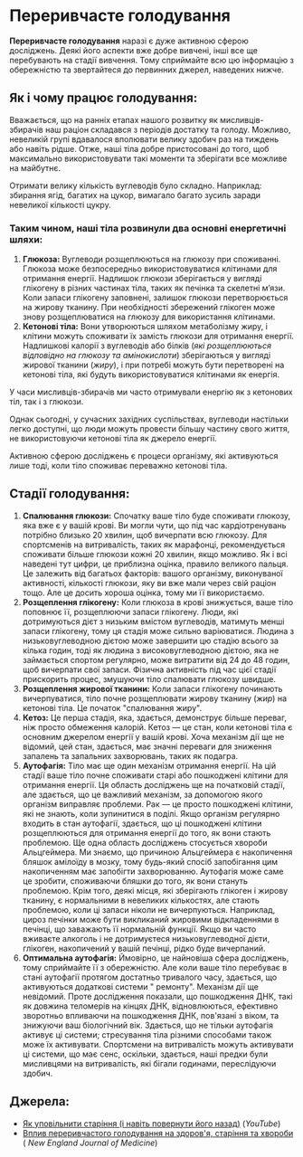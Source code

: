 # Переривчасте голодування

**Переривчасте голодування** наразі є дуже активною сферою досліджень. Деякі його аспекти вже добре вивчені, інші все ще
перебувають на стадії вивчення. Тому сприймайте всю цю інформацію з обережністю та звертайтеся до первинних джерел,
наведених нижче.

## Як і чому працює голодування:

Вважається, що на ранніх етапах нашого розвитку як мисливців-збирачів наш раціон складався з періодів достатку та
голоду. Можливо, невеликій групі вдавалося вполювати велику здобич раз на тиждень або навіть рідше. Отже, наші тіла
добре пристосовані до того, щоб максимально використовувати такі моменти та зберігати все можливе на майбутнє.

Отримати велику кількість вуглеводів було складно. Наприклад: збирання ягід, багатих на цукор, вимагало багато зусиль
заради невеликої кількості цукру.

### Таким чином, наші тіла розвинули два основні енергетичні шляхи:

1. **Глюкоза:** Вуглеводи розщеплюються на глюкозу при споживанні. Глюкоза може безпосередньо використовуватися
   клітинами для отримання енергії. Надлишок глюкози зберігається у вигляді глікогену в різних частинах тіла, таких як
   печінка та скелетні м’язи. Коли запаси глікогену заповнені, залишок глюкози перетворюється на жирову тканину. При
   необхідності збережений глікоген може знову розщеплюватися на глюкозу для використання клітинами.
2. **Кетонові тіла:** Вони утворюються шляхом метаболізму жиру, і клітини можуть споживати їх замість глюкози для
   отримання енергії. Надлишкові калорії з вуглеводів або білків (*які розщеплюються відповідно на глюкозу та
   амінокислоти*) зберігаються у вигляді жирової тканини (*жиру*), і при потребі можуть бути перетворені на кетонові
   тіла, які будуть використовуватися клітинами як енергія.

У часи мисливців-збирачів ми часто отримували енергію як з кетонових тіл, так і з глюкози.

Однак сьогодні, у сучасних західних суспільствах, вуглеводи настільки легко доступні, що люди можуть провести більшу
частину свого життя, не використовуючи кетонові тіла як джерело енергії.

Активною сферою досліджень є процеси організму, які активуються лише тоді, коли тіло споживає переважно кетонові тіла.

## Стадії голодування:

1. **Спалювання глюкози:** Спочатку ваше тіло буде споживати глюкозу, яка вже є у вашій крові. Ви могли чути, що під час
   кардіотренувань потрібно близько 20 хвилин, щоб вичерпати всю глюкозу. Для спортсменів на витривалість, таких як
   марафонці, рекомендується споживати більше глюкози кожні 20 хвилин, якщо можливо. Як і всі наведені тут цифри, це
   приблизна оцінка, правило великого пальця. Це залежить від багатьох факторів: вашого організму, виконуваної
   активності, кількості глюкози, яку ви вже мали через свій раціон тощо. Але це досить хороша оцінка, тому ми її
   використаємо.
2. **Розщеплення глікогену:** Коли глюкоза в крові знижується, ваше тіло поповнює її, розщеплюючи запаси глікогену.
   Люди, які дотримуються дієт з низьким вмістом вуглеводів, матимуть менші запаси глікогену, тому ця стадія може сильно
   варіюватися. Людина з низьковуглеводною дієтою може завершити цю стадію всього за кілька годин, тоді як людина з
   високовуглеводною дієтою, яка не займається спортом регулярно, може витратити від 24 до 48 годин, щоб вичерпати свої
   запаси. Фізична активність під час цієї стадії прискорить процес, змушуючи тіло спалювати глюкозу швидше.
3. **Розщеплення жирової тканини:** Коли запаси глікогену починають вичерпуватися, тіло почне розщеплювати жирову
   тканину (*жир*) на кетонові тіла. Це початок "спалювання жиру".
4. **Кетоз:** Це перша стадія, яка, здається, демонструє більше переваг, ніж просто обмеження калорій. Кетоз — це стан,
   коли кетонові тіла є основним джерелом енергії у вашій крові. Хоча механізм дії ще не відомий, цей стан, здається,
   має значні переваги для зниження запалень та запальних захворювань, таких як подагра.
5. **Аутофагія:** Тіло має ще один механізм отримання енергії. На цій стадії ваше тіло почне споживати старі або
   пошкоджені клітини для отримання енергії. Ця область досліджень ще на початковій стадії, але здається, що це важливий
   механізм, за допомогою якого організм виправляє проблеми. Рак — це просто пошкоджені клітини, які не знають, коли
   зупинитися в поділі. Якщо організм регулярно входить в стан аутофагії, здається, що ці пошкоджені клітини
   розщеплюються для отримання енергії до того, як вони стають проблемою. Ще одна область досліджень стосується хвороби
   Альцгеймера. Ми знаємо, що причиною Альцгеймера є накопичення бляшок амілоїду в мозку, тому будь-який спосіб
   запобігання цим накопиченням має запобігти захворюванню. Аутофагія може саме це зробити, споживаючи бляшки до того,
   як вони стануть проблемою. Крім того, деякі місця, які зберігають глікоген і жирову тканину, є нормальними в
   невеликих кількостях, але стають проблемою, коли ці запаси ніколи не вичерпуються. Наприклад, цироз печінки може бути
   викликаний жировими відкладеннями в печінці, що заважають її нормальній функції. Якщо ви часто вживаєте алкоголь і не
   дотримуєтеся низьковуглеводної дієти, глікоген, накопичений у вашій печінці, рідко буде вичерпаний.
6. **Оптимальна аутофагія:** Ймовірно, це найновіша сфера досліджень, тому сприймайте її з обережністю. Але коли ваше
   тіло перебуває в стані аутофагії протягом достатньо тривалого часу, здається, що активуються додаткові системи "
   ремонту". Механізм дії ще невідомий. Проте дослідження показали, що пошкодження ДНК, такі як довжина теломерів на
   кінцях ДНК, відновлюються, ефективно зворотньо впливаючи на пошкодження ДНК, пов'язані з віком, та знижуючи ваш
   біологічний вік. Здається, що не тільки аутофагія активує ці системи; стресування тіла різними способами також може
   їх активувати. Спортсмени на витривалість можуть активувати ці системи, що має сенс, оскільки, здається, наші предки
   були мисливцями на витривалість, які бігали годинами, переслідуючи здобич.

## Джерела:

- [Як уповільнити старіння (і навіть повернути його назад)](https://www.youtube.com/watch?v=QRt7LjqJ45k) (*YouTube*)
- [Вплив переривчастого голодування на здоров'я, старіння та хвороби](https://www.nejm.org/action/showFullText?downloadfile=showFullText&downloadfile=showFullText&doi=10.1056/nejmra1905136) (
  *New England Journal of Medicine*)
